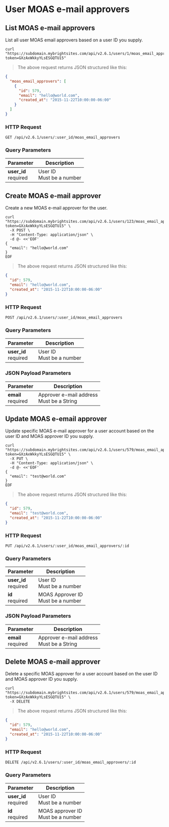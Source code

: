 # User MOAS e-mail approvers

## List MOAS e-mail approvers

List all user MOAS email approvers based on a user ID you supply.

```shell
curl "https://subdomain.mybrightsites.com/api/v2.6.1/users/1/moas_email_approvers?token=GXzAxWkkyYLsESGQTU15"
```

> The above request returns JSON structured like this:

```json
{
  "moas_email_approvers": [
    {
      "id": 579,
      "email": "hello@world.com",
      "created_at": "2015-11-22T10:00:00-06:00"
    }
  ]
}
```

### HTTP Request

`GET /api/v2.6.1/users/:user_id/moas_email_approvers`

### Query Parameters

Parameter | Description
--------- | -----------
<div><strong>user_id </strong></div><div>required</div> | <div>User ID</div><div>Must be a number</div>


## Create MOAS e-mail approver

Create a new MOAS e-mail approver for the user.

```shell
curl "https://subdomain.mybrightsites.com/api/v2.6.1/users/123/moas_email_approvers?token=GXzAxWkkyYLsESGQTU15" \
  -X POST \
  -H "Content-Type: application/json" \
  -d @- <<'EOF'
{
  "email": "hello@world.com"
}
EOF
```

> The above request returns JSON structured like this:

```json
{
  "id": 579,
  "email": "hello@world.com",
  "created_at": "2015-11-22T10:00:00-06:00"
}
```

### HTTP Request

`POST /api/v2.6.1/users/:user_id/moas_email_approvers`

### Query Parameters

Parameter | Description
--------- | -----------
<div><strong>user_id </strong></div><div>required</div> | <div>User ID</div><div>Must be a number</div>

### JSON Payload Parameters

Parameter | Description
--------- | -----------
<div><strong>email</strong></div><div>required</div> | <div>Approver e-mail address</div><div>Must be a String</div>

## Update MOAS e-email approver

Update specific MOAS e-mail approver for a user account based on the user ID and MOAS approver ID you supply.

```shell
curl "https://subdomain.mybrightsites.com/api/v2.6.1/users/579/moas_email_approvers/123?token=GXzAxWkkyYLsESGQTU15" \
  -X PUT \
  -H "Content-Type: application/json" \
  -d @- <<'EOF'
{
  "email": "test@world.com"
}
EOF
```

> The above request returns JSON structured like this:

```json
{
  "id": 579,
  "email": "test@world.com",
  "created_at": "2015-11-22T10:00:00-06:00"
}
```

### HTTP Request

`PUT /api/v2.6.1/users/:user_id/moas_email_approvers/:id`

### Query Parameters

Parameter | Description
--------- | -----------
<div><strong>user_id </strong></div><div>required</div> | <div>User ID</div><div>Must be a number</div>
<div><strong>id </strong></div><div>required</div> | <div>MOAS Approver ID</div><div>Must be a number</div>

### JSON Payload Parameters

Parameter | Description
--------- | -----------
<div><strong>email</strong></div><div>required</div> | <div>Approver e-mail address</div><div>Must be a String</div>

## Delete MOAS e-mail approver

Delete a specific MOAS approver for a user account based on the user ID and MOAS approver ID you supply.

```shell
curl "https://subdomain.mybrightsites.com/api/v2.6.1/users/579/moas_email_approvers/123?token=GXzAxWkkyYLsESGQTU15" \
  -X DELETE
```

> The above request returns JSON structured like this:

```json
{
  "id": 579,
  "email": "hello@world.com",
  "created_at": "2015-11-22T10:00:00-06:00"
}
```

### HTTP Request

`DELETE /api/v2.6.1/users/:user_id/moas_email_approvers/:id`

### Query Parameters

Parameter | Description
--------- | -----------
<div><strong>user_id </strong></div><div>required</div> | <div>User ID</div><div>Must be a number</div>
<div><strong>id </strong></div><div>required</div> | <div>MOAS approver ID</div><div>Must be a number</div>
